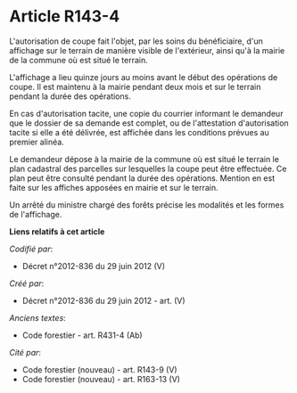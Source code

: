 # Article R143-4

L'autorisation de coupe fait l'objet, par les soins du bénéficiaire, d'un affichage sur le terrain de manière visible de
l'extérieur, ainsi qu'à la mairie de la commune où est situé le terrain.

L'affichage a lieu quinze jours au moins avant le début des opérations de coupe. Il est maintenu à la mairie pendant deux
mois et sur le terrain pendant la durée des opérations.

En cas d'autorisation tacite, une copie du courrier informant le demandeur que le dossier de sa demande est complet, ou de
l'attestation d'autorisation tacite si elle a été délivrée, est affichée dans les conditions prévues au premier alinéa.

Le demandeur dépose à la mairie de la commune où est situé le terrain le plan cadastral des parcelles sur lesquelles la coupe
peut être effectuée. Ce plan peut être consulté pendant la durée des opérations. Mention en est faite sur les affiches
apposées en mairie et sur le terrain.

Un arrêté du ministre chargé des forêts précise les modalités et les formes de l'affichage.

**Liens relatifs à cet article**

_Codifié par_:

  - Décret n°2012-836 du 29 juin 2012 (V)

_Créé par_:

  - Décret n°2012-836 du 29 juin 2012 - art. (V)

_Anciens textes_:

  - Code forestier - art. R431-4 (Ab)

_Cité par_:

  - Code forestier (nouveau) - art. R143-9 (V)
  - Code forestier (nouveau) - art. R163-13 (V)

